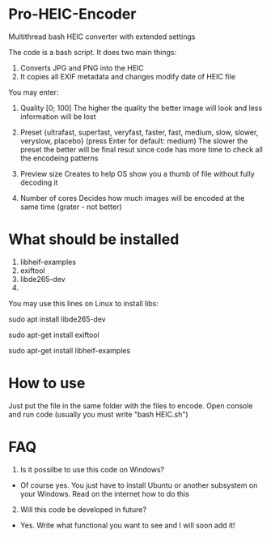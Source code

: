 # Pro-HEIC-Encoder
Multithread bash HEIC converter with extended settings

The code is a bash script. It does two main things:
1) Converts JPG and PNG into the HEIC
2) It copies all EXIF metadata and changes modify date of HEIC file

You may enter:
1) Quality [0; 100]
The higher the quality the better image will look and less information will be lost

2) Preset {ultrafast, superfast, veryfast, faster, fast, medium, slow, slower, veryslow, placebo} (press Enter for default: medium)
The slower the preset the better will be final resut since code has more time to check all the encodeing patterns

3) Preview size
Creates to help OS show you a thumb of file without fully decoding it

4) Number of cores
Decides how much images will be encoded at the same time (grater - not better)

# What should be installed
1) libheif-examples
2) exiftool
3) libde265-dev
4) 
You may use this lines on Linux to install libs:


sudo apt install libde265-dev

sudo apt-get install exiftool

sudo apt-get install libheif-examples

# How to use
Just put the file in the same folder with the files to encode. Open console and run code (usually you must write "bash HEIC.sh")

# FAQ
1) Is it possilbe to use this code on Windows?
- Of course yes. You just have to install Ubuntu or another subsystem on your Windows. Read on the internet how to do this
2) Will this code be developed in future?
- Yes. Write what functional you want to see and I will soon add it!
